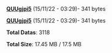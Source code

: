 [**QUUgjpi5**](/data/QUUgjpi5.txt) (15/11/22 - 03:29)- 341 bytes

[**QUUgjpi5**](/data/QUUgjpi5.txt) (15/11/22 - 03:29)- 341 bytes

**Total Datas**: 3118

**Total Size**: 17.45 MB / 17.5 MB